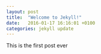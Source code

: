 ```yaml
---
layout: post
title:  "Welcome to Jekyll!"
date:   2016-01-17 16:16:01 +0100
categories: jekyll update
---
```


This is the first post ever
